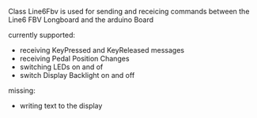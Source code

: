 Class Line6Fbv is used for sending and receicing commands between the Line6 FBV Longboard and the arduino Board

currently supported:

- receiving KeyPressed and KeyReleased messages
- receiving Pedal Position Changes
- switching LEDs on and of
- switch Display Backlight on and off

missing:

- writing text to the display



